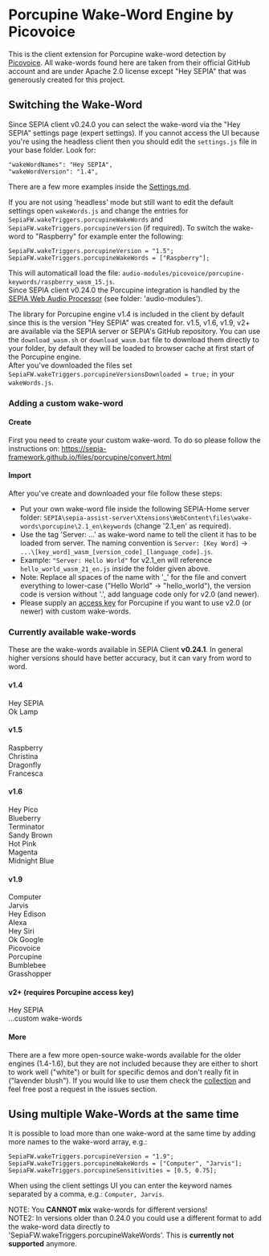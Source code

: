 # Porcupine Wake-Word Engine by Picovoice

This is the client extension for Porcupine wake-word detection by [Picovoice](https://github.com/Picovoice/porcupine).
All wake-words found here are taken from their official GitHub account and are under Apache 2.0 license except "Hey SEPIA" that was generously created for this project.

## Switching the Wake-Word

Since SEPIA client v0.24.0 you can select the wake-word via the "Hey SEPIA" settings page (expert settings). If you cannot access the UI because you're using the headless client then you should edit the `settings.js` file in your base folder. Look for:
```
"wakeWordNames": "Hey SEPIA",
"wakeWordVersion": "1.4",
```

There are a few more examples inside the [Settings.md](../../../Settings.md).  
  
If you are not using 'headless' mode but still want to edit the default settings open `wakeWords.js` and change the entries for `SepiaFW.wakeTriggers.porcupineWakeWords` and `SepiaFW.wakeTriggers.porcupineVersion` (if required). To switch the wake-word to "Raspberry" for example enter the following:
```
SepiaFW.wakeTriggers.porcupineVersion = "1.5";
SepiaFW.wakeTriggers.porcupineWakeWords = ["Raspberry"];
```

This will automaticall load the file: `audio-modules/picovoice/porcupine-keywords/raspberry_wasm_15.js`.  
Since SEPIA client v0.24.0 the Porcupine integration is handled by the [SEPIA Web Audio Processor](https://github.com/SEPIA-Framework/sepia-web-audio) (see folder: 'audio-modules').  
  
The library for Porcupine engine v1.4 is included in the client by default since this is the version "Hey SEPIA" was created for. v1.5, v1.6, v1.9, v2+ are available via the SEPIA server or SEPIA's GitHub repository.
You can use the `download_wasm.sh` or `download_wasm.bat` file to download them directly to your folder, by default they will be loaded to browser cache at first start of the Porcupine engine.  
After you've downloaded the files set `SepiaFW.wakeTriggers.porcupineVersionsDownloaded = true;` in your `wakeWords.js`.

### Adding a custom wake-word

#### Create

First you need to create your custom wake-word. To do so please follow the instructions on: https://sepia-framework.github.io/files/porcupine/convert.html

#### Import

After you've create and downloaded your file follow these steps:

- Put your own wake-word file inside the following SEPIA-Home server folder: `SEPIA\sepia-assist-server\Xtensions\WebContent\files\wake-words\porcupine\2.1_en\keywords` (change '2.1_en' as required).
- Use the tag 'Server: ...' as wake-word name to tell the client it has to be loaded from server. The naming convention is `Server: [Key Word]` -> `...\[key_word]_wasm_[version_code]_[language_code].js`.
- Example: `"Server: Hello World"` for v2.1_en will reference `hello_world_wasm_21_en.js` inside the folder given above.
- Note: Replace all spaces of the name with '_' for the file and convert everything to lower-case ("Hello World" -> "hello_world"), the version code is version without '.', add language code only for v2.0 (and newer).
- Please supply an [access key](https://console.picovoice.ai/access_key) for Porcupine if you want to use v2.0 (or newer) with custom wake-words.

### Currently available wake-words

These are the wake-words available in SEPIA Client **v0.24.1**. In general higher versions should have better accuracy, but it can vary from word to word.

#### v1.4

Hey SEPIA  
Ok Lamp  

#### v1.5

Raspberry  
Christina  
Dragonfly  
Francesca  

#### v1.6

Hey Pico  
Blueberry  
Terminator  
Sandy Brown  
Hot Pink  
Magenta  
Midnight Blue  

#### v1.9

Computer  
Jarvis  
Hey Edison  
Alexa  
Hey Siri  
Ok Google  
Picovoice  
Porcupine  
Bumblebee  
Grasshopper  

#### v2+ (requires Porcupine access key)

Hey SEPIA  
...custom wake-words  

#### More

There are a few more open-source wake-words available for the older engines (1.4-1.6), but they are not included because they are either to short to work well ("white") or built for specific demos and don't really fit in ("lavender blush").
If you would like to use them check the [collection](https://github.com/SEPIA-Framework/SEPIA-Framework.github.io/tree/master/files/porcupine) and feel free post a request in the issues section.

## Using multiple Wake-Words at the same time

It is possible to load more than one wake-word at the same time by adding more names to the wake-word array, e.g.:
```
SepiaFW.wakeTriggers.porcupineVersion = "1.9";
SepiaFW.wakeTriggers.porcupineWakeWords = ["Computer", "Jarvis"];
SepiaFW.wakeTriggers.porcupineSensitivities = [0.5, 0.75];
```
  
When using the client settings UI you can enter the keyword names separated by a comma, e.g.: `Computer, Jarvis`.  
  
NOTE: You **CANNOT mix** wake-words for different versions!  
NOTE2: In versions older than 0.24.0 you could use a different format to add the wake-word data directly to 'SepiaFW.wakeTriggers.porcupineWakeWords'. This is **currently not supported** anymore.